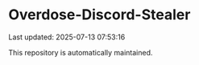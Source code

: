 # Overdose-Discord-Stealer

Last updated: 2025-07-13 07:53:16

This repository is automatically maintained.
